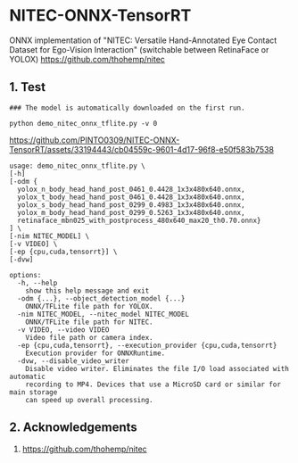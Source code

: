 # NITEC-ONNX-TensorRT
ONNX implementation of "NITEC: Versatile Hand-Annotated Eye Contact Dataset for Ego-Vision Interaction" (switchable between RetinaFace or YOLOX)  https://github.com/thohemp/nitec

## 1. Test

```
### The model is automatically downloaded on the first run.

python demo_nitec_onnx_tflite.py -v 0
```

https://github.com/PINTO0309/NITEC-ONNX-TensorRT/assets/33194443/cb04559c-9601-4d17-96f8-e50f583b7538

```
usage: demo_nitec_onnx_tflite.py \
[-h]
[-odm {
  yolox_n_body_head_hand_post_0461_0.4428_1x3x480x640.onnx,
  yolox_t_body_head_hand_post_0461_0.4428_1x3x480x640.onnx,
  yolox_s_body_head_hand_post_0299_0.4983_1x3x480x640.onnx,
  yolox_m_body_head_hand_post_0299_0.5263_1x3x480x640.onnx,
  retinaface_mbn025_with_postprocess_480x640_max20_th0.70.onnx}
] \
[-nim NITEC_MODEL] \
[-v VIDEO] \
[-ep {cpu,cuda,tensorrt}] \
[-dvw]

options:
  -h, --help
    show this help message and exit
  -odm {...}, --object_detection_model {...}
    ONNX/TFLite file path for YOLOX.
  -nim NITEC_MODEL, --nitec_model NITEC_MODEL
    ONNX/TFLite file path for NITEC.
  -v VIDEO, --video VIDEO
    Video file path or camera index.
  -ep {cpu,cuda,tensorrt}, --execution_provider {cpu,cuda,tensorrt}
    Execution provider for ONNXRuntime.
  -dvw, --disable_video_writer
    Disable video writer. Eliminates the file I/O load associated with automatic
    recording to MP4. Devices that use a MicroSD card or similar for main storage
    can speed up overall processing.
```

## 2. Acknowledgements

1. https://github.com/thohemp/nitec
